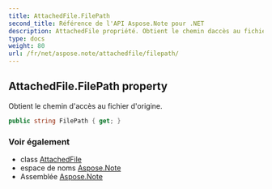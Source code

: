 ```yaml
---
title: AttachedFile.FilePath
second_title: Référence de l'API Aspose.Note pour .NET
description: AttachedFile propriété. Obtient le chemin daccès au fichier dorigine.
type: docs
weight: 80
url: /fr/net/aspose.note/attachedfile/filepath/
---
```

## AttachedFile.FilePath property

Obtient le chemin d'accès au fichier d'origine.

```csharp
public string FilePath { get; }
```

### Voir également

* class [AttachedFile](../)
* espace de noms [Aspose.Note](../../attachedfile/)
* Assemblée [Aspose.Note](../../../)


